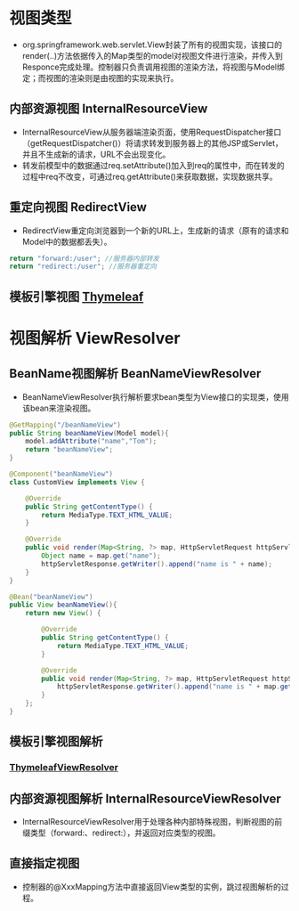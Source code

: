 # 视图类型

- org.springframework.web.servlet.View封装了所有的视图实现，该接口的render(..)方法依据传入的Map类型的model对视图文件进行渲染，并传入到Responce完成处理。控制器只负责调用视图的渲染方法，将视图与Model绑定；而视图的渲染则是由视图的实现来执行。

## 内部资源视图 InternalResourceView

- InternalResourceView从服务器端渲染页面，使用RequestDispatcher接口（getRequestDispatcher()）将请求转发到服务器上的其他JSP或Servlet，并且不生成新的请求，URL不会出现变化。
- 转发前模型中的数据通过req.setAttribute()加入到req的属性中，而在转发的过程中req不改变，可通过req.getAttribute()来获取数据，实现数据共享。

## 重定向视图 RedirectView

- RedirectView重定向浏览器到一个新的URL上，生成新的请求（原有的请求和Model中的数据都丢失）。

```java
return "forward:/user"; //服务器内部转发
return "redirect:/user"; //服务器重定向
```

## 模板引擎视图 [Thymeleaf](./Books/Spring/Thymeleaf.md)

# 视图解析 ViewResolver

## BeanName视图解析 BeanNameViewResolver

- BeanNameViewResolver执行解析要求bean类型为View接口的实现类，使用该bean来渲染视图。

```java
@GetMapping("/beanNameView")
public String beanNameView(Model model){
    model.addAttribute("name","Tom");
    return "beanNameView";
}
```

```java
@Component("beanNameView")
class CustomView implements View {

    @Override
    public String getContentType() {
        return MediaType.TEXT_HTML_VALUE;
    }

    @Override
    public void render(Map<String, ?> map, HttpServletRequest httpServletRequest, HttpServletResponse httpServletResponse) throws Exception {
        Object name = map.get("name");
        httpServletResponse.getWriter().append("name is " + name);
    }
}
```

```java
@Bean("beanNameView")
public View beanNameView(){
    return new View() {

        @Override
        public String getContentType() {
            return MediaType.TEXT_HTML_VALUE;
        }

        @Override
        public void render(Map<String, ?> map, HttpServletRequest httpServletRequest, HttpServletResponse httpServletResponse) throws Exception {
            httpServletResponse.getWriter().append("name is " + map.get("name"));
        }
    };
}
```

## 模板引擎视图解析

### [ThymeleafViewResolver](./Thymeleaf.md)

## 内部资源视图解析 InternalResourceViewResolver

- InternalResourceViewResolver用于处理各种内部特殊视图，判断视图的前缀类型（forward:、redirect:），并返回对应类型的视图。

## 直接指定视图

- 控制器的@XxxMapping方法中直接返回View类型的实例，跳过视图解析的过程。	
